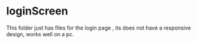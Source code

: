 # loginScreen
This folder just has files for the login page , its does not have a responsive design, works well on a pc.
